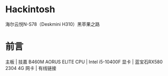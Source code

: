 # Hackintosh
海尔云悦N-S78（Deskmini H310）黑苹果之路


# 前言 

主板 | 技嘉 B460M AORUS ELITE
CPU | Intel i5-10400F
显卡 | 蓝宝石RX580 2304 4G
网卡 | 有线链接
